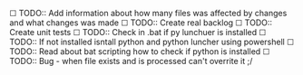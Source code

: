 ☐ TODO:: Add information about how many files was affected by changes and what changes was made 
☐ TODO:: Create real backlog
☐ TODO:: Create unit tests
☐ TODO:: Check in .bat if py lunchuer is installed
☐ TODO:: If not installed isntall python and python luncher using powershell
☐ TODO:: Read about bat scripting how to check if python is installed
☐ TODO:: Bug - when file exists and is processed can't overrite it ;/